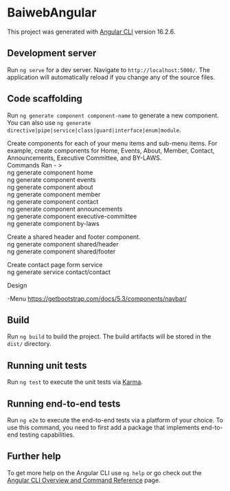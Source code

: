 # BaiwebAngular

This project was generated with [Angular CLI](https://github.com/angular/angular-cli) version 16.2.6.

## Development server

Run `ng serve` for a dev server. Navigate to `http://localhost:5000/`. The application will automatically reload if you change any of the source files.

## Code scaffolding

Run `ng generate component component-name` to generate a new component. You can also use `ng generate directive|pipe|service|class|guard|interface|enum|module`.

Create components for each of your menu items and sub-menu items. For example, create components for Home, Events, About, Member, Contact, Announcements, Executive Committee, and BY-LAWS.</br>
Commands Ran - > </br>
    ng generate component home </br>
    ng generate component events </br>
    ng generate component about </br>
    ng generate component member </br>
    ng generate component contact </br>
    ng generate component announcements </br>
    ng generate component executive-committee </br>
    ng generate component by-laws </br>

Create a shared header and footer component. </br>
    ng generate component shared/header </br>
    ng generate component shared/footer </br>

Create contact page form service  </br>
    ng generate service contact/contact </br>

Design  </br>

-Menu  https://getbootstrap.com/docs/5.3/components/navbar/ </br>






## Build

Run `ng build` to build the project. The build artifacts will be stored in the `dist/` directory.

## Running unit tests

Run `ng test` to execute the unit tests via [Karma](https://karma-runner.github.io).

## Running end-to-end tests

Run `ng e2e` to execute the end-to-end tests via a platform of your choice. To use this command, you need to first add a package that implements end-to-end testing capabilities.

## Further help

To get more help on the Angular CLI use `ng help` or go check out the [Angular CLI Overview and Command Reference](https://angular.io/cli) page.
